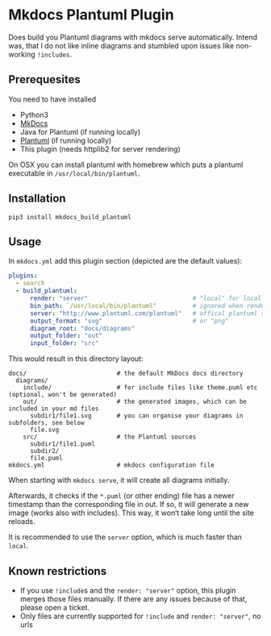 # Mkdocs Plantuml Plugin

Does build you Plantuml diagrams with mkdocs serve automatically. Intend was, that I do not like inline diagrams and stumbled upon issues like non-working `!includes`.

## Prerequesites

You need to have installed

- Python3
- [MkDocs](https://www.mkdocs.org)
- Java for Plantuml (if running locally)
- [Plantuml](https://plantuml.com) (if running locally)
- This plugin (needs httplib2 for server rendering)

On OSX you can install plantuml with homebrew which puts a plantuml executable in `/usr/local/bin/plantuml`.

## Installation

`pip3 install mkdocs_build_plantuml`

## Usage

In `mkdocs.yml` add this plugin section (depicted are the default values):

```yaml
plugins:
  - search
  - build_plantuml:
      render: "server"                             # "local" for local rendering
      bin_path: `/usr/local/bin/plantuml"          # ignored when render: server
      server: "http://www.plantuml.com/plantuml"   # offical plantuml server
      output_format: "svg"                         # or "png"
      diagram_root: "docs/diagrams"
      output_folder: "out"
      input_folder: "src"

```

This would result in this directory layout:

```
docs/                         # the default MkDocs docs directory
  diagrams/
    include/                  # for include files like theme.puml etc (optional, won't be generated)
    out/                      # the generated images, which can be included in your md files
      subdir1/file1.svg       # you can organise your diagrams in subfolders, see below
      file.svg
    src/                      # the Plantuml sources
      subdir1/file1.puml
      subdir2/
      file.puml
mkdocs.yml                    # mkdocs configuration file

```

When starting with `mkdocs serve`, it will create all diagrams initially. 

Afterwards, it checks if the `*.puml` (or other ending) file has a newer timestamp than the corresponding file in out. If so, it will generate a new image (works also with includes). This way, it won‘t take long until the site reloads.

It is recommended to use the `server` option, which is much faster than `local`.

## Known restrictions

- If you use `!include`s and the `render: "server"` option, this plugin merges those files manually. If there are any issues because of that, please open a ticket.
- Only files are currently supported for `!include` and `render: "server"`, no urls
